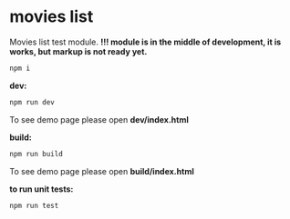 # movies list
Movies list test module. **!!! module is in the middle of development, it is works, but markup is not ready yet.** 

```sh
npm i
```

**dev:**

```sh
npm run dev
```
To see demo page please open **dev/index.html**


**build:**

```sh
npm run build
```
To see demo page please open **build/index.html**

**to run unit tests:**

```sh
npm run test
```